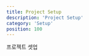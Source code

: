```yaml
---
title: Project Setup
description: 'Project Setup'
category: 'Setup'
position: 100
---
```


프로젝트 셋업

